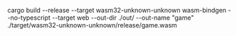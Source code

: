 cargo build --release --target wasm32-unknown-unknown
wasm-bindgen --no-typescript --target web --out-dir ./out/ --out-name "game" ./target/wasm32-unknown-unknown/release/game.wasm
